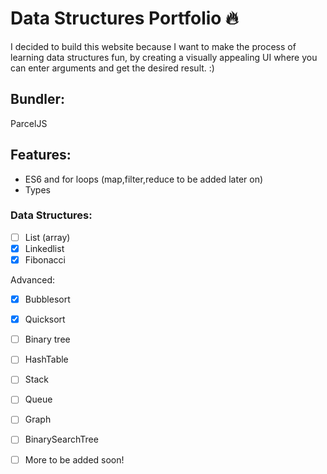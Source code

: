 # Data Structures Portfolio 🔥 #

I decided to build this website because I want to make the process of learning data structures fun, by creating a visually appealing UI where you can enter arguments and get the desired result. :)

## Bundler: ##

ParcelJS

## Features: ## 

* ES6 and for loops (map,filter,reduce to be added later on)
* Types 

### Data Structures: ###



- [ ] List (array)
- [x] Linkedlist
- [x] Fibonacci

Advanced: 

- [x] Bubblesort 
- [x] Quicksort
- [ ] Binary tree
- [ ] HashTable
- [ ] Stack
- [ ] Queue
- [ ] Graph
- [ ] BinarySearchTree
- [ ] More to be added soon!


 
 